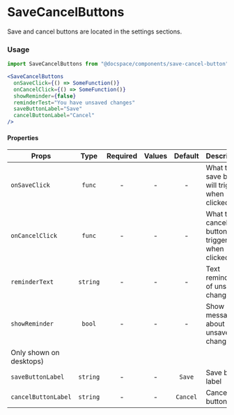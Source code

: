 # SaveCancelButtons

Save and cancel buttons are located in the settings sections.

### Usage

```js
import SaveCancelButtons from "@docspace/components/save-cancel-button";
```

```jsx
<SaveCancelButtons
  onSaveClick={() => SomeFunction()}
  onCancelClick={() => SomeFunction()}
  showReminder={false}
  reminderTest="You have unsaved changes"
  saveButtonLabel="Save"
  cancelButtonLabel="Cancel"
/>
```

#### Properties

| Props                   |   Type   | Required | Values | Default  | Description                                      |
| ----------------------- | :------: | :------: | :----: | :------: | ------------------------------------------------ |
| `onSaveClick`           |  `func`  |    -     |   -    |    -     | What the save button will trigger when clicked   |
| `onCancelClick`         |  `func`  |    -     |   -    |    -     | What the cancel button will trigger when clicked |
| `reminderText`          | `string` |    -     |   -    |    -     | Text reminding of unsaved changes                |
| `showReminder`          |  `bool`  |    -     |   -    |    -     | Show message about unsaved changes.              |
| Only shown on desktops) |
| `saveButtonLabel`       | `string` |    -     |   -    |  `Save`  | Save button label                                |
| `cancelButtonLabel`     | `string` |    -     |   -    | `Cancel` | Cancel button label                              |
